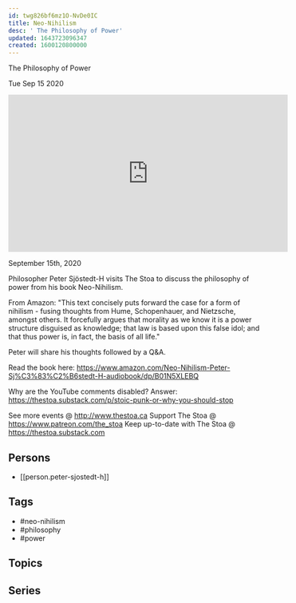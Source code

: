 ```yaml
---
id: twg826bf6mz1O-NvDe0IC
title: Neo-Nihilism
desc: ' The Philosophy of Power'
updated: 1643723096347
created: 1600120800000
---
```



 The Philosophy of Power

Tue Sep 15 2020

<iframe width="560" height="315" src="https://www.youtube.com/embed/Byoa1Pjgxf4" title="Neo-Nihilism: The Philosophy of Power w/ Peter Sjöstedt-H" frameborder="0" allow="accelerometer; autoplay; clipboard-write; encrypted-media; gyroscope; picture-in-picture" allowfullscreen ></iframe>

September 15th, 2020

Philosopher Peter Sjöstedt-H visits The Stoa to discuss the philosophy of power from his book Neo-Nihilism.

From Amazon: "This text concisely puts forward the case for a form of nihilism - fusing thoughts from Hume, Schopenhauer, and Nietzsche, amongst others. It forcefully argues that morality as we know it is a power structure disguised as knowledge; that law is based upon this false idol; and that thus power is, in fact, the basis of all life."

Peter will share his thoughts followed by a Q&A.

Read the book here: https://www.amazon.com/Neo-Nihilism-Peter-Sj%C3%83%C2%B6stedt-H-audiobook/dp/B01N5XLEBQ

Why are the YouTube comments disabled? Answer: https://thestoa.substack.com/p/stoic-punk-or-why-you-should-stop

See more events @ http://www.thestoa.ca
Support The Stoa @ https://www.patreon.com/the_stoa
Keep up-to-date with The Stoa @ https://thestoa.substack.com

## Persons

- [[person.peter-sjostedt-h]]

## Tags

- #neo-nihilism
- #philosophy
- #power

## Topics



## Series



